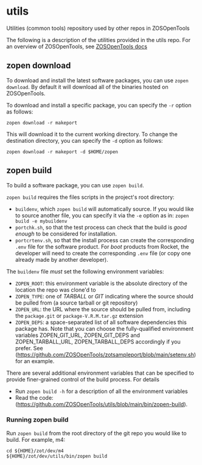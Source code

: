 # utils
Utilities (common tools) repository used by other repos in ZOSOpenTools

The following is a description of the utilities provided in the utils repo.
For an overview	of ZOSOpenTools, see [ZOSOpenTools docs](https://zosopentools.github.io/meta/)

## zopen download

To download and install the latest software packages, you can use `zopen download`. By default it will download all of the binaries hosted on ZOSOpenTools.

To download and install a specific package, you can specify the `-r` option as follows:
```
zopen download -r makeport
```

This will download it to the current working directory. To change the destination directory, you can specify the `-d` option as follows:

```
zopen download -r makeport -d $HOME/zopen
```

## zopen build

To build a software package, you can use `zopen build`.

`zopen build` requires the files scripts in the project's root directory:
-  `buildenv`, which `zopen build` will automatically source.  If you would like to source another file, you can specify it via the `-e` option as in: `zopen build -e mybuildenv`
- `portchk.sh`, so that the test process can check that the build is _good enough_ to be considered for installation.
- `portcrtenv.sh`, so that the install process can create the corresponding `.env` file for the software product.  For _boot_ products from Rocket, the developer will need to create the corresponding `.env` file (or copy one already made by another developer). 

The `buildenv` file _must_ set the following environment variables:
- `ZOPEN_ROOT`: this environment variable is the absolute directory of the location the repo was clone'd to
- `ZOPEN_TYPE`: one of _TARBALL_ or _GIT_ indicating where the source should be pulled from (a source tarball or git repository)
- `ZOPEN_URL`: the URL where the source should be pulled from, including the `package.git` or `package-V.R.M.tar.gz` extension
- `ZOPEN_DEPS`: a space-separated list of all software dependencies this package has.
Note that you can choose the fully-qualified environment variables ZOPEN_GIT_URL, ZOPEN_GIT_DEPS and ZOPEN_TARBALL_URL, ZOPEN_TARBALL_DEPS 
accordingly if you prefer. See (https://github.com/ZOSOpenTools/zotsampleport/blob/main/setenv.sh) for an example.

There are several additional environment variables that can be specified to provide finer-grained control of the build process. 
For details
- Run `zopen build -h` for a description of all the environment variables
- Read the code: (https://github.com/ZOSOpenTools/utils/blob/main/bin/zopen-build). 

### Running zopen build

Run `zopen build` from the root directory of the git repo you would like to build.  For example, m4:
```
cd ${HOME}/zot/dev/m4
${HOME}/zot/dev/utils/bin/zopen build
```

